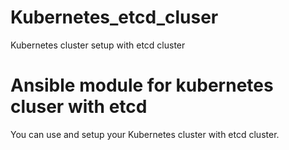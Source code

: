 # Kubernetes_etcd_cluser
Kubernetes cluster setup with etcd cluster

# Ansible module for kubernetes cluser with etcd
You can use and setup your Kubernetes cluster with etcd cluster.

